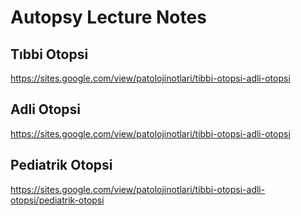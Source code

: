 # Autopsy Lecture Notes

## Tıbbi Otopsi

https://sites.google.com/view/patolojinotlari/tibbi-otopsi-adli-otopsi

## Adli Otopsi

https://sites.google.com/view/patolojinotlari/tibbi-otopsi-adli-otopsi

## Pediatrik Otopsi

https://sites.google.com/view/patolojinotlari/tibbi-otopsi-adli-otopsi/pediatrik-otopsi





